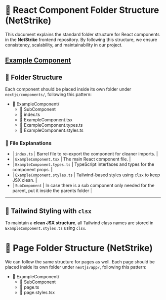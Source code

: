 # 📁 React Component Folder Structure (NetStrike)

This document explains the standard folder structure for React components in the **NetStrike** frontend repository. By following this structure, we ensure consistency, scalability, and maintainability in our project.

## [Example Component](../packages/nextjs/components/ExampleComponent/ExampleComponent.tsx)

## 📂 Folder Structure

Each component should be placed inside its own folder under `nextjs/components/`, following this pattern:

- 📂 ExampleComponent/
  - 📂 SubComponent
  - 📄 index.ts
  - 📄 ExampleComponent.tsx
  - 📄 ExampleComponent.types.ts
  - 📄 ExampleComponent.styles.ts

### 📜 **File Explanations**

- | `index.ts` | Barrel file to re-export the component for cleaner imports. |
- | `ExampleComponent.tsx` | The main React component file. |
- | `ExampleComponent.types.ts` | TypeScript interfaces and types for the component props. |
- | `ExampleComponent.styles.ts` | Tailwind-based styles using `clsx` to keep JSX clean. |
- | `SubComponent` | In case there is a sub component only needed for the parent, put it inside the parents folder |

---

## 🎨 **Tailwind Styling with `clsx`**

To maintain a **clean JSX structure**, all Tailwind class names are stored in `ExampleComponent.styles.ts` using `clsx`.

# 📁 Page Folder Structure (NetStrike)

We can follow the same structure for pages as well. Each page should be placed inside its own folder under `nextjs/app/`, following this pattern:

- 📂 ExampleComponent/
  - 📂 SubComponent
  - 📄 page.ts
  - 📄 page.styles.tsx
